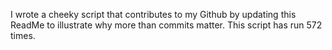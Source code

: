 I wrote a cheeky script that contributes to my Github by updating this ReadMe to illustrate why more than commits matter. This script has run 572 times.